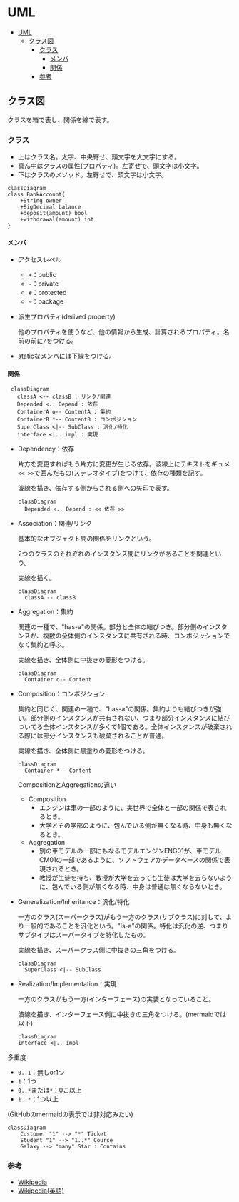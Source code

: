 # UML

- [UML](#uml)
  - [クラス図](#クラス図)
    - [クラス](#クラス)
      - [メンバ](#メンバ)
      - [関係](#関係)
    - [参考](#参考)

## クラス図

クラスを箱で表し、関係を線で表す。

### クラス

- 上はクラス名。太字、中央寄せ、頭文字を大文字にする。
- 真ん中はクラスの属性(プロパティ)。左寄せで、頭文字は小文字。
- 下はクラスのメソッド。左寄せで、頭文字は小文字。

```mermaid
classDiagram
class BankAccount{
    +String owner
    +BigDecimal balance
    +deposit(amount) bool
    +withdrawal(amount) int
}
```

#### メンバ

- アクセスレベル
  - `+`：public
  - `-`：private
  - `#`：protected
  - `~`：package
- 派生プロパティ(derived property)
  
  他のプロパティを使うなど、他の情報から生成、計算されるプロパティ。名前の前に`/`をつける。

- staticなメンバには下線をつける。

#### 関係

 ```mermaid
  classDiagram
    classA <-- classB : リンク/関連
    Depended <.. Depend : 依存
    ContainerA o-- ContentA : 集約
    ContainerB *-- ContentB : コンポジション
    SuperClass <|-- SubClass : 汎化/特化
    interface <|.. impl : 実現
  ```

- Dependency：依存

  片方を変更すればもう片方に変更が生じる依存。波線上にテキストをギュメ`<< >>`で囲んだもの(ステレオタイプ)をつけて、依存の種類を記す。

  波線を描き、依存する側からされる側への矢印で表す。

  ```mermaid
  classDiagram
    Depended <.. Depend : << 依存 >>
  ```

- Association：関連/リンク

  基本的なオブジェクト間の関係をリンクという。

  2つのクラスのそれぞれのインスタンス間にリンクがあることを関連という。

  実線を描く。

  ```mermaid
  classDiagram
    classA -- classB
  ```

- Aggregation：集約

  関連の一種で、"has-a"の関係。部分と全体の結びつき。部分側のインスタンスが、複数の全体側のインスタンスに共有される時、コンポジッションでなく集約と呼ぶ。

  実線を描き、全体側に中抜きの菱形をつける。

  ```mermaid
  classDiagram
    Container o-- Content
  ```

- Composition：コンポジション

  集約と同じく、関連の一種で、"has-a"の関係。集約よりも結びつきが強い。部分側のインスタンスが共有されない、つまり部分インスタンスに結びついてる全体インスタンスが多くて1個である。全体インスタンスが破棄される際には部分インスタンスも破棄されることが普通。

  実線を描き、全体側に黒塗りの菱形をつける。

  ```mermaid
  classDiagram
    Container *-- Content
  ```

  CompositionとAggregationの違い

  - Composition
    - エンジンは車の一部のように、実世界で全体と一部の関係で表されるとき。
    - 大学とその学部のように、包んでいる側が無くなる時、中身も無くなるとき。
  - Aggregation
    - 別の車モデルの一部にもなるモデルエンジンENG01が、車モデルCM01の一部であるように、ソフトウェアかデータベースの関係で表現されるとき。
    - 教授が生徒を持ち、教授が大学を去っても生徒は大学を去らないように、包んでいる側が無くなる時、中身は普通は無くならないとき。

- Generalization/Inheritance：汎化/特化

  一方のクラス(スーパークラス)がもう一方のクラス(サブクラス)に対して、より一般的であることを汎化という。"is-a"の関係。特化は汎化の逆、つまりサブタイプはスーパータイプを特化したもの。

  実線を描き、スーパークラス側に中抜きの三角をつける。

  ```mermaid
  classDiagram
    SuperClass <|-- SubClass
  ```

- Realization/Implementation：実現

  一方のクラスがもう一方(インターフェース)の実装となっていること。

  波線を描き、インターフェース側に中抜きの三角をつける。(mermaidでは以下)

  ```mermaid
  classDiagram
  interface <|.. impl
  ```

多重度

- `0..1`：無しor1つ
- `1`：1つ
- `0..*`または`*`：0こ以上
- `1..*`；1つ以上

(GitHubのmermaidの表示では非対応みたい)

```mermaid
classDiagram
    Customer "1" --> "*" Ticket
    Student "1" --> "1..*" Course
    Galaxy --> "many" Star : Contains
```

### 参考

- [Wikipedia](https://ja.wikipedia.org/wiki/クラス図)
- [Wikipedia(英語)](https://en.m.wikipedia.org/wiki/Class_diagram)
